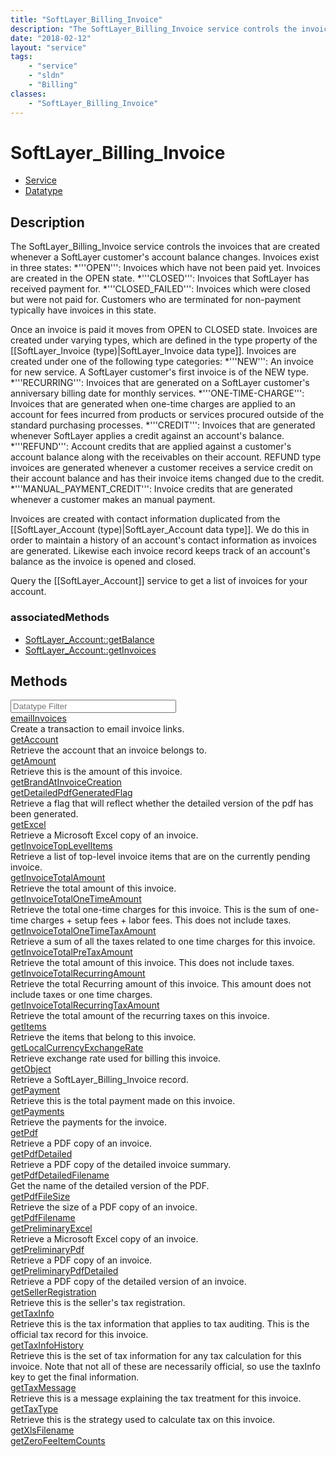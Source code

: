 ```yaml
---
title: "SoftLayer_Billing_Invoice"
description: "The SoftLayer_Billing_Invoice service controls the invoices that are created whenever a SoftLayer customer's account bal... "
date: "2018-02-12"
layout: "service"
tags:
    - "service"
    - "sldn"
    - "Billing"
classes:
    - "SoftLayer_Billing_Invoice"
---
```

# SoftLayer_Billing_Invoice
<div id='service-datatype'>
    <ul id='sldn-reference-tabs'>
    <li id='service'> <a href='/reference/services/SoftLayer_Billing_Invoice' >Service</a></li>    <li id='datatype'> <a href='/reference/datatypes/SoftLayer_Billing_Invoice' >Datatype</a></li>
    </ul>
</div>

## Description
The SoftLayer_Billing_Invoice service controls the invoices that are created whenever a SoftLayer customer's account balance changes. Invoices exist in three states: 
*'''OPEN''': Invoices which have not been paid yet. Invoices are created in the OPEN state.
*'''CLOSED''': Invoices that SoftLayer has received payment for.
*'''CLOSED_FAILED''': Invoices which were closed but were not paid for. Customers who are terminated for non-payment typically have invoices in this state.


Once an invoice is paid it moves from OPEN to CLOSED state. Invoices are created under varying types, which are defined in the type property of the [[SoftLayer_Invoice (type)|SoftLayer_Invoice data type]]. Invoices are created under one of the following type categories: 
*'''NEW''': An invoice for new service. A SoftLayer customer's first invoice is of the NEW type.
*'''RECURRING''': Invoices that are generated on a SoftLayer customer's anniversary billing date for monthly services.
*'''ONE-TIME-CHARGE''': Invoices that are generated when one-time charges are applied to an account for fees incurred from products or services procured outside of the standard purchasing processes.
*'''CREDIT''': Invoices that are generated whenever SoftLayer applies a credit against an account's balance.
*'''REFUND''': Account credits that are applied against a customer's account balance along with the receivables on their account. REFUND type invoices are generated whenever a customer receives a service credit on their account balance and has their invoice items changed due to the credit.
*'''MANUAL_PAYMENT_CREDIT''': Invoice credits that are generated whenever a customer makes an manual payment.


Invoices are created with contact information duplicated from the [[SoftLayer_Account (type)|SoftLayer_Account data type]]. We do this in order to maintain a history of an account's contact information as invoices are generated. Likewise each invoice record keeps track of an account's balance as the invoice is opened and closed. 

Query the [[SoftLayer_Account]] service to get a list of invoices for your account. 


### associatedMethods

*  [SoftLayer_Account::getBalance](/reference/services/SoftLayer_Account/getBalance )
*  [SoftLayer_Account::getInvoices](/reference/services/SoftLayer_Account/getInvoices )



        
<div id="properties" class="content">
    <h2>Methods</h2>
    <div class="view-filters">
        <div class="clearfix">
            <div class="search-input-box">
                <input placeholder="Datatype Filter" onkeyup="titleSearch(inputId='edit-combine', divId='method-div', elementClass='method-row')" 
                    type="text" id="edit-combine" value="" size="30" maxlength="128" class="form-text">
            </div>
        </div>
    </div>
    <div id="method-div">
            <div class="method-row">
                        <span class='view-field-title'><a href='/reference/services/SoftLayer_Billing_Invoice/emailInvoices'> emailInvoices</a> </span>
            <div class='views-field-body'>Create a transaction to email invoice links.</div>
        </div>
            <div class="method-row">
                        <span class='view-field-title'><a href='/reference/services/SoftLayer_Billing_Invoice/getAccount'> getAccount</a> </span>
            <div class='views-field-body'>Retrieve the account that an invoice belongs to.</div>
        </div>
            <div class="method-row">
                        <span class='view-field-title'><a href='/reference/services/SoftLayer_Billing_Invoice/getAmount'> getAmount</a> </span>
            <div class='views-field-body'>Retrieve this is the amount of this invoice.</div>
        </div>
            <div class="method-row">
                        <span class='view-field-title'><a href='/reference/services/SoftLayer_Billing_Invoice/getBrandAtInvoiceCreation'> getBrandAtInvoiceCreation</a> </span>
            <div class='views-field-body'></div>
        </div>
            <div class="method-row">
                        <span class='view-field-title'><a href='/reference/services/SoftLayer_Billing_Invoice/getDetailedPdfGeneratedFlag'> getDetailedPdfGeneratedFlag</a> </span>
            <div class='views-field-body'>Retrieve a flag that will reflect whether the detailed version of the pdf has been generated.</div>
        </div>
            <div class="method-row">
                        <span class='view-field-title'><a href='/reference/services/SoftLayer_Billing_Invoice/getExcel'> getExcel</a> </span>
            <div class='views-field-body'>Retrieve a Microsoft Excel copy of an invoice.</div>
        </div>
            <div class="method-row">
                        <span class='view-field-title'><a href='/reference/services/SoftLayer_Billing_Invoice/getInvoiceTopLevelItems'> getInvoiceTopLevelItems</a> </span>
            <div class='views-field-body'>Retrieve a list of top-level invoice items that are on the currently pending invoice.</div>
        </div>
            <div class="method-row">
                        <span class='view-field-title'><a href='/reference/services/SoftLayer_Billing_Invoice/getInvoiceTotalAmount'> getInvoiceTotalAmount</a> </span>
            <div class='views-field-body'>Retrieve the total amount of this invoice.</div>
        </div>
            <div class="method-row">
                        <span class='view-field-title'><a href='/reference/services/SoftLayer_Billing_Invoice/getInvoiceTotalOneTimeAmount'> getInvoiceTotalOneTimeAmount</a> </span>
            <div class='views-field-body'>Retrieve the total one-time charges for this invoice. This is the sum of one-time charges + setup fees + labor fees. This does not include taxes.</div>
        </div>
            <div class="method-row">
                        <span class='view-field-title'><a href='/reference/services/SoftLayer_Billing_Invoice/getInvoiceTotalOneTimeTaxAmount'> getInvoiceTotalOneTimeTaxAmount</a> </span>
            <div class='views-field-body'>Retrieve a sum of all the taxes related to one time charges for this invoice.</div>
        </div>
            <div class="method-row">
                        <span class='view-field-title'><a href='/reference/services/SoftLayer_Billing_Invoice/getInvoiceTotalPreTaxAmount'> getInvoiceTotalPreTaxAmount</a> </span>
            <div class='views-field-body'>Retrieve the total amount of this invoice. This does not include taxes.</div>
        </div>
            <div class="method-row">
                        <span class='view-field-title'><a href='/reference/services/SoftLayer_Billing_Invoice/getInvoiceTotalRecurringAmount'> getInvoiceTotalRecurringAmount</a> </span>
            <div class='views-field-body'>Retrieve the total Recurring amount of this invoice. This amount does not include taxes or one time charges.</div>
        </div>
            <div class="method-row">
                        <span class='view-field-title'><a href='/reference/services/SoftLayer_Billing_Invoice/getInvoiceTotalRecurringTaxAmount'> getInvoiceTotalRecurringTaxAmount</a> </span>
            <div class='views-field-body'>Retrieve the total amount of the recurring taxes on this invoice.</div>
        </div>
            <div class="method-row">
                        <span class='view-field-title'><a href='/reference/services/SoftLayer_Billing_Invoice/getItems'> getItems</a> </span>
            <div class='views-field-body'>Retrieve the items that belong to this invoice.</div>
        </div>
            <div class="method-row">
                        <span class='view-field-title'><a href='/reference/services/SoftLayer_Billing_Invoice/getLocalCurrencyExchangeRate'> getLocalCurrencyExchangeRate</a> </span>
            <div class='views-field-body'>Retrieve exchange rate used for billing this invoice.</div>
        </div>
            <div class="method-row">
                        <span class='view-field-title'><a href='/reference/services/SoftLayer_Billing_Invoice/getObject'> getObject</a> </span>
            <div class='views-field-body'>Retrieve a SoftLayer_Billing_Invoice record.</div>
        </div>
            <div class="method-row">
                        <span class='view-field-title'><a href='/reference/services/SoftLayer_Billing_Invoice/getPayment'> getPayment</a> </span>
            <div class='views-field-body'>Retrieve this is the total payment made on this invoice.</div>
        </div>
            <div class="method-row">
                        <span class='view-field-title'><a href='/reference/services/SoftLayer_Billing_Invoice/getPayments'> getPayments</a> </span>
            <div class='views-field-body'>Retrieve the payments for the invoice.</div>
        </div>
            <div class="method-row">
                        <span class='view-field-title'><a href='/reference/services/SoftLayer_Billing_Invoice/getPdf'> getPdf</a> </span>
            <div class='views-field-body'>Retrieve a PDF copy of an invoice.</div>
        </div>
            <div class="method-row">
                        <span class='view-field-title'><a href='/reference/services/SoftLayer_Billing_Invoice/getPdfDetailed'> getPdfDetailed</a> </span>
            <div class='views-field-body'>Retrieve a PDF copy of the detailed invoice summary.</div>
        </div>
            <div class="method-row">
                        <span class='view-field-title'><a href='/reference/services/SoftLayer_Billing_Invoice/getPdfDetailedFilename'> getPdfDetailedFilename</a> </span>
            <div class='views-field-body'>Get the name of the detailed version of the PDF.</div>
        </div>
            <div class="method-row">
                        <span class='view-field-title'><a href='/reference/services/SoftLayer_Billing_Invoice/getPdfFileSize'> getPdfFileSize</a> </span>
            <div class='views-field-body'>Retrieve the size of a PDF copy of an invoice.</div>
        </div>
            <div class="method-row">
                        <span class='view-field-title'><a href='/reference/services/SoftLayer_Billing_Invoice/getPdfFilename'> getPdfFilename</a> </span>
            <div class='views-field-body'></div>
        </div>
            <div class="method-row">
                        <span class='view-field-title'><a href='/reference/services/SoftLayer_Billing_Invoice/getPreliminaryExcel'> getPreliminaryExcel</a> </span>
            <div class='views-field-body'>Retrieve a Microsoft Excel copy of an invoice.</div>
        </div>
            <div class="method-row">
                        <span class='view-field-title'><a href='/reference/services/SoftLayer_Billing_Invoice/getPreliminaryPdf'> getPreliminaryPdf</a> </span>
            <div class='views-field-body'>Retrieve a PDF copy of an invoice.</div>
        </div>
            <div class="method-row">
                        <span class='view-field-title'><a href='/reference/services/SoftLayer_Billing_Invoice/getPreliminaryPdfDetailed'> getPreliminaryPdfDetailed</a> </span>
            <div class='views-field-body'>Retrieve a PDF copy of the detailed version of an invoice.</div>
        </div>
            <div class="method-row">
                        <span class='view-field-title'><a href='/reference/services/SoftLayer_Billing_Invoice/getSellerRegistration'> getSellerRegistration</a> </span>
            <div class='views-field-body'>Retrieve this is the seller's tax registration.</div>
        </div>
            <div class="method-row">
                        <span class='view-field-title'><a href='/reference/services/SoftLayer_Billing_Invoice/getTaxInfo'> getTaxInfo</a> </span>
            <div class='views-field-body'>Retrieve this is the tax information that applies to tax auditing. This is the official tax record for this invoice.</div>
        </div>
            <div class="method-row">
                        <span class='view-field-title'><a href='/reference/services/SoftLayer_Billing_Invoice/getTaxInfoHistory'> getTaxInfoHistory</a> </span>
            <div class='views-field-body'>Retrieve this is the set of tax information for any tax calculation for this invoice. Note that not all of these are necessarily official, so use the taxInfo key to get the final information.</div>
        </div>
            <div class="method-row">
                        <span class='view-field-title'><a href='/reference/services/SoftLayer_Billing_Invoice/getTaxMessage'> getTaxMessage</a> </span>
            <div class='views-field-body'>Retrieve this is a message explaining the tax treatment for this invoice.</div>
        </div>
            <div class="method-row">
                        <span class='view-field-title'><a href='/reference/services/SoftLayer_Billing_Invoice/getTaxType'> getTaxType</a> </span>
            <div class='views-field-body'>Retrieve this is the strategy used to calculate tax on this invoice.</div>
        </div>
            <div class="method-row">
                        <span class='view-field-title'><a href='/reference/services/SoftLayer_Billing_Invoice/getXlsFilename'> getXlsFilename</a> </span>
            <div class='views-field-body'></div>
        </div>
            <div class="method-row">
                        <span class='view-field-title'><a href='/reference/services/SoftLayer_Billing_Invoice/getZeroFeeItemCounts'> getZeroFeeItemCounts</a> </span>
            <div class='views-field-body'></div>
        </div>
        </div>
</div>

